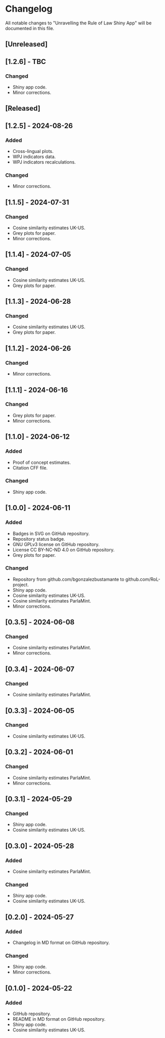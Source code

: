# Changelog
All notable changes to "Unravelling the Rule of Law Shiny App" will be documented in this file.

## [Unreleased]

## [1.2.6] - TBC
### Changed
- Shiny app code.
- Minor corrections.

## [Released]

## [1.2.5] - 2024-08-26
### Added
- Cross-lingual plots.
- WPJ indicators data.
- WPJ indicators recalculations.
### Changed
- Minor corrections.

## [1.1.5] - 2024-07-31
### Changed
- Cosine similarity estimates UK-US.
- Grey plots for paper.
- Minor corrections.

## [1.1.4] - 2024-07-05
### Changed
- Cosine similarity estimates UK-US.
- Grey plots for paper.

## [1.1.3] - 2024-06-28
### Changed
- Cosine similarity estimates UK-US.
- Grey plots for paper.

## [1.1.2] - 2024-06-26
### Changed
- Minor corrections.

## [1.1.1] - 2024-06-16
### Changed
- Grey plots for paper.
- Minor corrections.

## [1.1.0] - 2024-06-12
### Added
- Proof of concept estimates.
- Citation CFF file.
### Changed
- Shiny app code.

## [1.0.0] - 2024-06-11
### Added
- Badges in SVG on GitHub repository.
- Repository status badge.
- GNU GPLv3 license on GitHub repository.
- License CC BY-NC-ND 4.0 on GitHub repository.
- Grey plots for paper.
### Changed
- Repository from github.com/bgonzalezbustamante to github.com/RoL-project.
- Shiny app code.
- Cosine similarity estimates UK-US.
- Cosine similarity estimates ParlaMint.
- Minor corrections.

## [0.3.5] - 2024-06-08
### Changed
- Cosine similarity estimates ParlaMint.
- Minor corrections.

## [0.3.4] - 2024-06-07
### Changed
- Cosine similarity estimates ParlaMint.

## [0.3.3] - 2024-06-05
### Changed
- Cosine similarity estimates UK-US.

## [0.3.2] - 2024-06-01
### Changed
- Cosine similarity estimates ParlaMint.
- Minor corrections.

## [0.3.1] - 2024-05-29
### Changed
- Shiny app code.
- Cosine similarity estimates UK-US.

## [0.3.0] - 2024-05-28
### Added
- Cosine similarity estimates ParlaMint.
### Changed
- Shiny app code.
- Cosine similarity estimates UK-US.

## [0.2.0] - 2024-05-27
### Added
- Changelog in MD format on GitHub repository.
### Changed
- Shiny app code.
- Minor corrections.

## [0.1.0] - 2024-05-22
### Added
- GitHub repository.
- README in MD format on GitHub repository.
- Shiny app code.
- Cosine similarity estimates UK-US.
